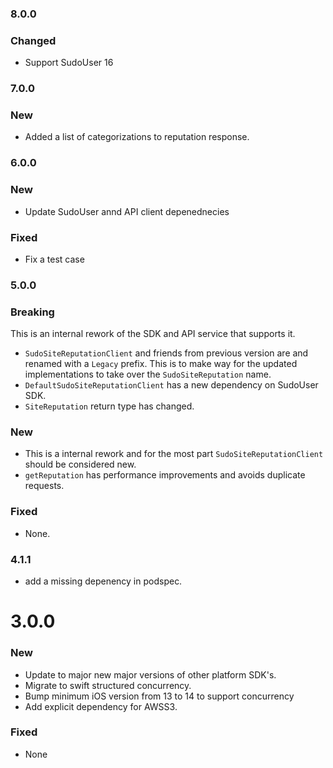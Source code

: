 ### 8.0.0

### Changed

- Support SudoUser 16

### 7.0.0

### New

- Added a list of categorizations to reputation response. 

### 6.0.0

### New

- Update SudoUser annd API client depenednecies

### Fixed

- Fix a test case

### 5.0.0

### Breaking

This is an internal rework of the SDK and API service that supports it. 
- `SudoSiteReputationClient` and friends from previous version are and renamed with a `Legacy` prefix. This is to make way for the updated implementations to take over the `SudoSiteReputation` name.
- `DefaultSudoSiteReputationClient` has a new dependency on SudoUser SDK.
- `SiteReputation` return type has changed.

### New

- This is a internal rework and for the most part `SudoSiteReputationClient` should be considered new.
- `getReputation` has performance improvements and avoids duplicate requests.

### Fixed

- None.

### 4.1.1

- add a missing depenency in podspec.

# 3.0.0

### New

- Update to major new major versions of other platform SDK's.
- Migrate to swift structured concurrency.
- Bump minimum iOS version from 13 to 14 to support concurrency
- Add explicit dependency for AWSS3.

### Fixed

- None
